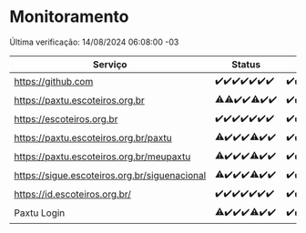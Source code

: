 # Monitoramento

Última verificação: 14/08/2024 06:08:00 -03

|Serviço|Status|Últimas 24h|
|---|---|---|
|https://github.com|<span title="2024-08-07: OK=24">✔️</span><span title="2024-08-08: OK=24">✔️</span><span title="2024-08-09: OK=24">✔️</span><span title="2024-08-10: OK=24">✔️</span><span title="2024-08-11: OK=23">✔️</span><span title="2024-08-12: OK=23">✔️</span><span title="2024-08-13: OK=8">✔️</span>|<span title="13/08/2024 06:09:00 -03 : 200">✔️</span><span title="13/08/2024 07:08:00 -03 : 200">✔️</span><span title="13/08/2024 08:06:00 -03 : 200">✔️</span><span title="13/08/2024 09:14:00 -03 : 200">✔️</span><span title="13/08/2024 10:12:00 -03 : 200">✔️</span><span title="13/08/2024 11:07:00 -03 : 200">✔️</span><span title="13/08/2024 12:07:00 -03 : 200">✔️</span><span title="13/08/2024 13:08:00 -03 : 200">✔️</span><span title="13/08/2024 14:06:00 -03 : 200">✔️</span><span title="13/08/2024 15:10:00 -03 : 200">✔️</span><span title="13/08/2024 16:07:00 -03 : 200">✔️</span><span title="13/08/2024 17:07:00 -03 : 200">✔️</span><span title="13/08/2024 18:07:00 -03 : 200">✔️</span><span title="13/08/2024 19:06:00 -03 : 200">✔️</span><span title="13/08/2024 20:06:00 -03 : 200">✔️</span><span title="13/08/2024 21:35:00 -03 : 200">✔️</span><span title="13/08/2024 22:59:00 -03 : 200">✔️</span><span title="13/08/2024 23:35:00 -03 : 200">✔️</span><span title="14/08/2024 00:09:00 -03 : 200">✔️</span><span title="14/08/2024 01:09:00 -03 : 200">✔️</span><span title="14/08/2024 02:08:00 -03 : 200">✔️</span><span title="14/08/2024 03:10:00 -03 : 200">✔️</span><span title="14/08/2024 04:07:00 -03 : 200">✔️</span><span title="14/08/2024 05:10:00 -03 : 200">✔️</span><span title="14/08/2024 06:08:00 -03 : 200">✔️</span>|
|https://paxtu.escoteiros.org.br|<span title="2024-08-07: OK=23, Falhas=1">⚠️</span><span title="2024-08-08: OK=23, Falhas=1">⚠️</span><span title="2024-08-09: OK=24">✔️</span><span title="2024-08-10: OK=24">✔️</span><span title="2024-08-11: OK=22, Falhas=1">⚠️</span><span title="2024-08-12: OK=23">✔️</span><span title="2024-08-13: OK=8">✔️</span>|<span title="13/08/2024 06:09:00 -03 : 200">✔️</span><span title="13/08/2024 07:08:00 -03 : 200">✔️</span><span title="13/08/2024 08:06:00 -03 : 200">✔️</span><span title="13/08/2024 09:14:00 -03 : 200">✔️</span><span title="13/08/2024 10:12:00 -03 : 200">✔️</span><span title="13/08/2024 11:07:00 -03 : 0">❌</span><span title="13/08/2024 12:07:00 -03 : 200">✔️</span><span title="13/08/2024 13:08:00 -03 : 200">✔️</span><span title="13/08/2024 14:06:00 -03 : 200">✔️</span><span title="13/08/2024 15:10:00 -03 : 200">✔️</span><span title="13/08/2024 16:07:00 -03 : 200">✔️</span><span title="13/08/2024 17:07:00 -03 : 200">✔️</span><span title="13/08/2024 18:07:00 -03 : 200">✔️</span><span title="13/08/2024 19:06:00 -03 : 200">✔️</span><span title="13/08/2024 20:06:00 -03 : 200">✔️</span><span title="13/08/2024 21:35:00 -03 : 200">✔️</span><span title="13/08/2024 22:59:00 -03 : 200">✔️</span><span title="13/08/2024 23:35:00 -03 : 200">✔️</span><span title="14/08/2024 00:09:00 -03 : 200">✔️</span><span title="14/08/2024 01:09:00 -03 : 200">✔️</span><span title="14/08/2024 02:08:00 -03 : 200">✔️</span><span title="14/08/2024 03:10:00 -03 : 200">✔️</span><span title="14/08/2024 04:07:00 -03 : 200">✔️</span><span title="14/08/2024 05:10:00 -03 : 200">✔️</span><span title="14/08/2024 06:08:00 -03 : 200">✔️</span>|
|https://escoteiros.org.br|<span title="2024-08-07: OK=24">✔️</span><span title="2024-08-08: OK=24">✔️</span><span title="2024-08-09: OK=24">✔️</span><span title="2024-08-10: OK=24">✔️</span><span title="2024-08-11: OK=23">✔️</span><span title="2024-08-12: OK=23">✔️</span><span title="2024-08-13: OK=8">✔️</span>|<span title="13/08/2024 06:09:00 -03 : 200">✔️</span><span title="13/08/2024 07:08:00 -03 : 200">✔️</span><span title="13/08/2024 08:06:00 -03 : 200">✔️</span><span title="13/08/2024 09:14:00 -03 : 200">✔️</span><span title="13/08/2024 10:12:00 -03 : 200">✔️</span><span title="13/08/2024 11:07:00 -03 : 200">✔️</span><span title="13/08/2024 12:07:00 -03 : 200">✔️</span><span title="13/08/2024 13:08:00 -03 : 200">✔️</span><span title="13/08/2024 14:06:00 -03 : 200">✔️</span><span title="13/08/2024 15:10:00 -03 : 200">✔️</span><span title="13/08/2024 16:07:00 -03 : 200">✔️</span><span title="13/08/2024 17:07:00 -03 : 200">✔️</span><span title="13/08/2024 18:07:00 -03 : 200">✔️</span><span title="13/08/2024 19:06:00 -03 : 200">✔️</span><span title="13/08/2024 20:06:00 -03 : 200">✔️</span><span title="13/08/2024 21:35:00 -03 : 200">✔️</span><span title="13/08/2024 22:59:00 -03 : 200">✔️</span><span title="13/08/2024 23:35:00 -03 : 200">✔️</span><span title="14/08/2024 00:09:00 -03 : 200">✔️</span><span title="14/08/2024 01:09:00 -03 : 200">✔️</span><span title="14/08/2024 02:08:00 -03 : 200">✔️</span><span title="14/08/2024 03:10:00 -03 : 200">✔️</span><span title="14/08/2024 04:07:00 -03 : 200">✔️</span><span title="14/08/2024 05:10:00 -03 : 200">✔️</span><span title="14/08/2024 06:08:00 -03 : 200">✔️</span>|
|https://paxtu.escoteiros.org.br/paxtu|<span title="2024-08-07: OK=23, Falhas=1">⚠️</span><span title="2024-08-08: OK=24">✔️</span><span title="2024-08-09: OK=24">✔️</span><span title="2024-08-10: OK=24">✔️</span><span title="2024-08-11: OK=22, Falhas=1">⚠️</span><span title="2024-08-12: OK=23">✔️</span><span title="2024-08-13: OK=8">✔️</span>|<span title="13/08/2024 06:09:00 -03 : 200">✔️</span><span title="13/08/2024 07:08:00 -03 : 200">✔️</span><span title="13/08/2024 08:06:00 -03 : 200">✔️</span><span title="13/08/2024 09:14:00 -03 : 200">✔️</span><span title="13/08/2024 10:12:00 -03 : 200">✔️</span><span title="13/08/2024 11:07:00 -03 : 200">✔️</span><span title="13/08/2024 12:07:00 -03 : 200">✔️</span><span title="13/08/2024 13:08:00 -03 : 200">✔️</span><span title="13/08/2024 14:06:00 -03 : 200">✔️</span><span title="13/08/2024 15:10:00 -03 : 200">✔️</span><span title="13/08/2024 16:07:00 -03 : 200">✔️</span><span title="13/08/2024 17:07:00 -03 : 200">✔️</span><span title="13/08/2024 18:07:00 -03 : 200">✔️</span><span title="13/08/2024 19:06:00 -03 : 200">✔️</span><span title="13/08/2024 20:07:00 -03 : 200">✔️</span><span title="13/08/2024 21:35:00 -03 : 200">✔️</span><span title="13/08/2024 22:59:00 -03 : 200">✔️</span><span title="13/08/2024 23:35:00 -03 : 200">✔️</span><span title="14/08/2024 00:09:00 -03 : 200">✔️</span><span title="14/08/2024 01:09:00 -03 : 200">✔️</span><span title="14/08/2024 02:08:00 -03 : 200">✔️</span><span title="14/08/2024 03:10:00 -03 : 200">✔️</span><span title="14/08/2024 04:07:00 -03 : 200">✔️</span><span title="14/08/2024 05:10:00 -03 : 200">✔️</span><span title="14/08/2024 06:08:00 -03 : 200">✔️</span>|
|https://paxtu.escoteiros.org.br/meupaxtu|<span title="2024-08-07: OK=23, Falhas=1">⚠️</span><span title="2024-08-08: OK=24">✔️</span><span title="2024-08-09: OK=24">✔️</span><span title="2024-08-10: OK=24">✔️</span><span title="2024-08-11: OK=22, Falhas=1">⚠️</span><span title="2024-08-12: OK=23">✔️</span><span title="2024-08-13: OK=8">✔️</span>|<span title="13/08/2024 06:09:00 -03 : 200">✔️</span><span title="13/08/2024 07:08:00 -03 : 200">✔️</span><span title="13/08/2024 08:06:00 -03 : 200">✔️</span><span title="13/08/2024 09:14:00 -03 : 200">✔️</span><span title="13/08/2024 10:12:00 -03 : 200">✔️</span><span title="13/08/2024 11:07:00 -03 : 200">✔️</span><span title="13/08/2024 12:07:00 -03 : 200">✔️</span><span title="13/08/2024 13:08:00 -03 : 200">✔️</span><span title="13/08/2024 14:06:00 -03 : 200">✔️</span><span title="13/08/2024 15:10:00 -03 : 200">✔️</span><span title="13/08/2024 16:07:00 -03 : 200">✔️</span><span title="13/08/2024 17:07:00 -03 : 200">✔️</span><span title="13/08/2024 18:07:00 -03 : 200">✔️</span><span title="13/08/2024 19:06:00 -03 : 200">✔️</span><span title="13/08/2024 20:07:00 -03 : 200">✔️</span><span title="13/08/2024 21:35:00 -03 : 200">✔️</span><span title="13/08/2024 22:59:00 -03 : 200">✔️</span><span title="13/08/2024 23:35:00 -03 : 200">✔️</span><span title="14/08/2024 00:09:00 -03 : 200">✔️</span><span title="14/08/2024 01:09:00 -03 : 200">✔️</span><span title="14/08/2024 02:08:00 -03 : 200">✔️</span><span title="14/08/2024 03:10:00 -03 : 200">✔️</span><span title="14/08/2024 04:07:00 -03 : 200">✔️</span><span title="14/08/2024 05:10:00 -03 : 200">✔️</span><span title="14/08/2024 06:08:00 -03 : 200">✔️</span>|
|https://sigue.escoteiros.org.br/siguenacional|<span title="2024-08-07: OK=23, Falhas=1">⚠️</span><span title="2024-08-08: OK=24">✔️</span><span title="2024-08-09: OK=24">✔️</span><span title="2024-08-10: OK=24">✔️</span><span title="2024-08-11: OK=22, Falhas=1">⚠️</span><span title="2024-08-12: OK=23">✔️</span><span title="2024-08-13: OK=8">✔️</span>|<span title="13/08/2024 06:09:00 -03 : 200">✔️</span><span title="13/08/2024 07:08:00 -03 : 200">✔️</span><span title="13/08/2024 08:06:00 -03 : 200">✔️</span><span title="13/08/2024 09:14:00 -03 : 200">✔️</span><span title="13/08/2024 10:12:00 -03 : 200">✔️</span><span title="13/08/2024 11:07:00 -03 : 200">✔️</span><span title="13/08/2024 12:07:00 -03 : 200">✔️</span><span title="13/08/2024 13:08:00 -03 : 200">✔️</span><span title="13/08/2024 14:06:00 -03 : 200">✔️</span><span title="13/08/2024 15:10:00 -03 : 200">✔️</span><span title="13/08/2024 16:07:00 -03 : 200">✔️</span><span title="13/08/2024 17:07:00 -03 : 200">✔️</span><span title="13/08/2024 18:07:00 -03 : 200">✔️</span><span title="13/08/2024 19:06:00 -03 : 200">✔️</span><span title="13/08/2024 20:07:00 -03 : 200">✔️</span><span title="13/08/2024 21:35:00 -03 : 200">✔️</span><span title="13/08/2024 22:59:00 -03 : 200">✔️</span><span title="13/08/2024 23:35:00 -03 : 200">✔️</span><span title="14/08/2024 00:09:00 -03 : 200">✔️</span><span title="14/08/2024 01:09:00 -03 : 200">✔️</span><span title="14/08/2024 02:08:00 -03 : 200">✔️</span><span title="14/08/2024 03:10:00 -03 : 200">✔️</span><span title="14/08/2024 04:07:00 -03 : 200">✔️</span><span title="14/08/2024 05:10:00 -03 : 200">✔️</span><span title="14/08/2024 06:08:00 -03 : 200">✔️</span>|
|https://id.escoteiros.org.br/|<span title="2024-08-07: OK=24">✔️</span><span title="2024-08-08: OK=24">✔️</span><span title="2024-08-09: OK=24">✔️</span><span title="2024-08-10: OK=24">✔️</span><span title="2024-08-11: OK=23">✔️</span><span title="2024-08-12: OK=23">✔️</span><span title="2024-08-13: OK=8">✔️</span>|<span title="13/08/2024 06:09:00 -03 : 200">✔️</span><span title="13/08/2024 07:08:00 -03 : 200">✔️</span><span title="13/08/2024 08:06:00 -03 : 200">✔️</span><span title="13/08/2024 09:14:00 -03 : 200">✔️</span><span title="13/08/2024 10:12:00 -03 : 200">✔️</span><span title="13/08/2024 11:07:00 -03 : 200">✔️</span><span title="13/08/2024 12:07:00 -03 : 200">✔️</span><span title="13/08/2024 13:08:00 -03 : 200">✔️</span><span title="13/08/2024 14:06:00 -03 : 200">✔️</span><span title="13/08/2024 15:10:00 -03 : 200">✔️</span><span title="13/08/2024 16:07:00 -03 : 200">✔️</span><span title="13/08/2024 17:07:00 -03 : 200">✔️</span><span title="13/08/2024 18:07:00 -03 : 200">✔️</span><span title="13/08/2024 19:06:00 -03 : 200">✔️</span><span title="13/08/2024 20:07:00 -03 : 200">✔️</span><span title="13/08/2024 21:35:00 -03 : 200">✔️</span><span title="13/08/2024 22:59:00 -03 : 200">✔️</span><span title="13/08/2024 23:35:00 -03 : 200">✔️</span><span title="14/08/2024 00:09:00 -03 : 200">✔️</span><span title="14/08/2024 01:09:00 -03 : 200">✔️</span><span title="14/08/2024 02:08:00 -03 : 200">✔️</span><span title="14/08/2024 03:10:00 -03 : 200">✔️</span><span title="14/08/2024 04:07:00 -03 : 200">✔️</span><span title="14/08/2024 05:10:00 -03 : 200">✔️</span><span title="14/08/2024 06:08:00 -03 : 200">✔️</span>|
|Paxtu Login|<span title="2024-08-07: OK=23, Falhas=1">⚠️</span><span title="2024-08-08: OK=24">✔️</span><span title="2024-08-09: OK=24">✔️</span><span title="2024-08-10: OK=24">✔️</span><span title="2024-08-11: OK=22, Falhas=1">⚠️</span><span title="2024-08-12: OK=23">✔️</span><span title="2024-08-13: OK=8">✔️</span>|<span title="13/08/2024 06:09:00 -03 : 200">✔️</span><span title="13/08/2024 07:08:00 -03 : 200">✔️</span><span title="13/08/2024 08:06:00 -03 : 200">✔️</span><span title="13/08/2024 09:14:00 -03 : 200">✔️</span><span title="13/08/2024 10:12:00 -03 : 200">✔️</span><span title="13/08/2024 11:07:00 -03 : 200">✔️</span><span title="13/08/2024 12:07:00 -03 : 200">✔️</span><span title="13/08/2024 13:08:00 -03 : 200">✔️</span><span title="13/08/2024 14:06:00 -03 : 200">✔️</span><span title="13/08/2024 15:10:00 -03 : 200">✔️</span><span title="13/08/2024 16:07:00 -03 : 200">✔️</span><span title="13/08/2024 17:07:00 -03 : 200">✔️</span><span title="13/08/2024 18:07:00 -03 : 200">✔️</span><span title="13/08/2024 19:06:00 -03 : 200">✔️</span><span title="13/08/2024 20:07:00 -03 : 200">✔️</span><span title="13/08/2024 21:35:00 -03 : 200">✔️</span><span title="13/08/2024 22:59:00 -03 : 200">✔️</span><span title="13/08/2024 23:35:00 -03 : 200">✔️</span><span title="14/08/2024 00:09:00 -03 : 200">✔️</span><span title="14/08/2024 01:09:00 -03 : 200">✔️</span><span title="14/08/2024 02:08:00 -03 : 200">✔️</span><span title="14/08/2024 03:10:00 -03 : 200">✔️</span><span title="14/08/2024 04:07:00 -03 : 200">✔️</span><span title="14/08/2024 05:10:00 -03 : 200">✔️</span><span title="14/08/2024 06:08:00 -03 : 200">✔️</span>|
